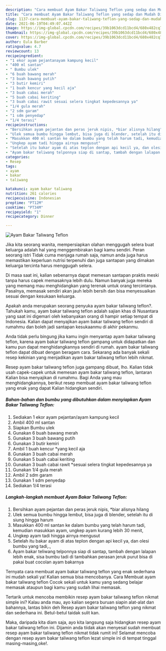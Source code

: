 ```yaml
---
description: "Cara membuat Ayam Bakar Taliwang Teflon yang sedap dan Mudah Dibuat"
title: "Cara membuat Ayam Bakar Taliwang Teflon yang sedap dan Mudah Dibuat"
slug: 1137-cara-membuat-ayam-bakar-taliwang-teflon-yang-sedap-dan-mudah-dibuat
date: 2021-06-19T04:49:07.442Z
image: https://img-global.cpcdn.com/recipes/39b1063dcd11bcd4/680x482cq70/ayam-bakar-taliwang-teflon-foto-resep-utama.jpg
thumbnail: https://img-global.cpcdn.com/recipes/39b1063dcd11bcd4/680x482cq70/ayam-bakar-taliwang-teflon-foto-resep-utama.jpg
cover: https://img-global.cpcdn.com/recipes/39b1063dcd11bcd4/680x482cq70/ayam-bakar-taliwang-teflon-foto-resep-utama.jpg
author: Eula Barber
ratingvalue: 4.7
reviewcount: 13
recipeingredient:
- "1 ekor ayam pejantanayam kampung kecil"
- "400 ml santan"
- " Bumbu ulek"
- "6 buah bawang merah"
- "3 buah bawang putih"
- "3 butir kemiri"
- "1 buah kencur yang kecil aja"
- "3 buah cabai merah"
- "5 buah cabai keriting"
- "3 buah cabai rawit sesuai selera tingkat kepedesannya ya"
- "1/4 gula merah"
- "2 sdm garam"
- "1 sdm penyedap"
- "1/4 terasi"
recipeinstructions:
- "Bersihkan ayam pejantan dan peras jeruk nipis, *biar alisnya hilang"
- "Ulek semua bumbu hingga lembut, bisa juga di blender, setelah itu di siung hingga harum"
- "Masukkan 400 ml santan ke dalam bumbu yang telah harum tadi, kemudian masukkan ayam, ungkep ayam kurang lebih 30 menit,"
- "Ungkep ayam tadi hingga airnya mengusut"
- "Setelah itu bakar ayam di atas teplon dengan api kecil ya, dan olesi bumbu yang tadi,.,"
- "Ayam bakar teliwang telponnya siap di santap, tambah dengan lalapan lebih enak, sisa bumbu tadi di tambahkan perasan jeruk purut bisa di pakai buat cocolan ayam bakarnya"
categories:
- Resep
tags:
- ayam
- bakar
- taliwang

katakunci: ayam bakar taliwang 
nutrition: 261 calories
recipecuisine: Indonesian
preptime: "PT12M"
cooktime: "PT34M"
recipeyield: "1"
recipecategory: Dinner

---
```



![Ayam Bakar Taliwang Teflon](https://img-global.cpcdn.com/recipes/39b1063dcd11bcd4/680x482cq70/ayam-bakar-taliwang-teflon-foto-resep-utama.jpg)

Jika kita seorang wanita, mempersiapkan olahan menggugah selera buat keluarga adalah hal yang menggembirakan bagi kamu sendiri. Peran seorang istri Tidak cuma menjaga rumah saja, namun anda juga harus memastikan keperluan nutrisi terpenuhi dan juga santapan yang dimakan keluarga tercinta harus menggugah selera.

Di masa  saat ini, kalian sebenarnya dapat memesan santapan praktis meski tanpa harus capek memasaknya lebih dulu. Namun banyak juga mereka yang memang mau menghidangkan yang terenak untuk orang tercintanya. Pasalnya, memasak sendiri akan jauh lebih bersih dan bisa menyesuaikan sesuai dengan kesukaan keluarga. 



Apakah anda merupakan seorang penyuka ayam bakar taliwang teflon?. Tahukah kamu, ayam bakar taliwang teflon adalah sajian khas di Nusantara yang saat ini digemari oleh kebanyakan orang di hampir setiap tempat di Indonesia. Kalian dapat menyajikan ayam bakar taliwang teflon sendiri di rumahmu dan boleh jadi santapan kesukaanmu di akhir pekanmu.

Anda tidak perlu bingung jika kamu ingin menyantap ayam bakar taliwang teflon, karena ayam bakar taliwang teflon gampang untuk didapatkan dan kamu pun dapat menghidangkannya sendiri di rumah. ayam bakar taliwang teflon dapat dibuat dengan beragam cara. Sekarang ada banyak sekali resep kekinian yang menjadikan ayam bakar taliwang teflon lebih nikmat.

Resep ayam bakar taliwang teflon juga gampang dibuat, lho. Kalian tidak usah capek-capek untuk memesan ayam bakar taliwang teflon, lantaran Kalian bisa menyajikan di rumahmu. Bagi Anda yang mau menghidangkannya, berikut resep membuat ayam bakar taliwang teflon yang enak yang dapat Kalian hidangkan sendiri.

<!--inarticleads1-->

##### Bahan-bahan dan bumbu yang dibutuhkan dalam menyiapkan Ayam Bakar Taliwang Teflon:

1. Sediakan 1 ekor ayam pejantan/ayam kampung kecil
1. Ambil 400 ml santan
1. Siapkan  Bumbu ulek
1. Gunakan 6 buah bawang merah
1. Gunakan 3 buah bawang putih
1. Gunakan 3 butir kemiri
1. Ambil 1 buah kencur *yang kecil aja
1. Gunakan 3 buah cabai merah
1. Gunakan 5 buah cabai keriting
1. Gunakan 3 buah cabai rawit *sesuai selera tingkat kepedesannya ya
1. Gunakan 1/4 gula merah
1. Ambil 2 sdm garam
1. Gunakan 1 sdm penyedap
1. Sediakan 1/4 terasi




<!--inarticleads2-->

##### Langkah-langkah membuat Ayam Bakar Taliwang Teflon:

1. Bersihkan ayam pejantan dan peras jeruk nipis, *biar alisnya hilang
1. Ulek semua bumbu hingga lembut, bisa juga di blender, setelah itu di siung hingga harum
1. Masukkan 400 ml santan ke dalam bumbu yang telah harum tadi, kemudian masukkan ayam, ungkep ayam kurang lebih 30 menit,
1. Ungkep ayam tadi hingga airnya mengusut
1. Setelah itu bakar ayam di atas teplon dengan api kecil ya, dan olesi bumbu yang tadi,.,
1. Ayam bakar teliwang telponnya siap di santap, tambah dengan lalapan lebih enak, sisa bumbu tadi di tambahkan perasan jeruk purut bisa di pakai buat cocolan ayam bakarnya




Ternyata cara membuat ayam bakar taliwang teflon yang enak sederhana ini mudah sekali ya! Kalian semua bisa mencobanya. Cara Membuat ayam bakar taliwang teflon Cocok sekali untuk kamu yang sedang belajar memasak ataupun bagi kamu yang sudah lihai memasak.

Tertarik untuk mencoba membikin resep ayam bakar taliwang teflon nikmat simple ini? Kalau anda mau, ayo kalian segera buruan siapin alat-alat dan bahannya, lantas bikin deh Resep ayam bakar taliwang teflon yang nikmat dan sederhana ini. Betul-betul taidak sulit kan. 

Maka, daripada kita diam saja, ayo kita langsung saja hidangkan resep ayam bakar taliwang teflon ini. Dijamin anda tiidak akan menyesal sudah membuat resep ayam bakar taliwang teflon nikmat tidak rumit ini! Selamat mencoba dengan resep ayam bakar taliwang teflon lezat simple ini di tempat tinggal masing-masing,oke!.

